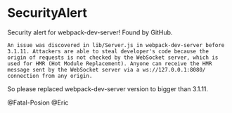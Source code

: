 # SecurityAlert
Security alert for webpack-dev-server! Found by GitHub.

`An issue was discovered in lib/Server.js in webpack-dev-server before 3.1.11. Attackers are able to steal developer's code because the origin of requests is not checked by the WebSocket server, which is used for HMR (Hot Module Replacement). Anyone can receive the HMR message sent by the WebSocket server via a ws://127.0.0.1:8080/ connection from any origin.`

So please replaced webpack-dev-server version to bigger than 3.1.11. 

@Fatal-Posion @Eric
